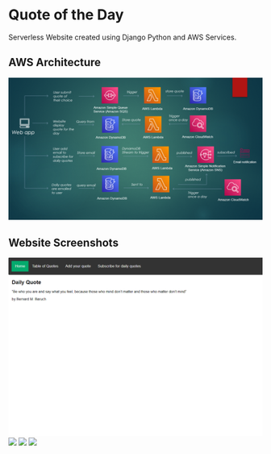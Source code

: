 # Quote of the Day

Serverless Website created using Django Python and AWS Services.


## AWS Architecture


<img src="./Screenshots/Aws_Architecture.png">


## Website Screenshots

<img src="./Screenshots/Main_Page.png">

<img src="./App_Screenshots/Table_of_Quotes.png">

<img src="./App_Screenshots/Submit_Quotes.png" >

<img src="./App_Screenshots/Subscribe.png" >